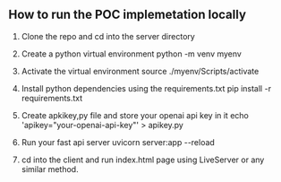 ## How to run the POC implemetation locally

1. Clone the repo and cd into the server directory 
   
2. Create a python virtual environment 
    python -m venv myenv

3. Activate the virtual environment
    source ./myenv/Scripts/activate

4. Install python dependencies using the requirements.txt
    pip install -r requirements.txt

5. Create apkikey,py file and store your openai api key in it
    echo 'apikey="your-openai-api-key"' > apikey.py

6. Run your fast api server
    uvicorn server:app --reload

7. cd into the client and run index.html page using LiveServer or any similar method.

